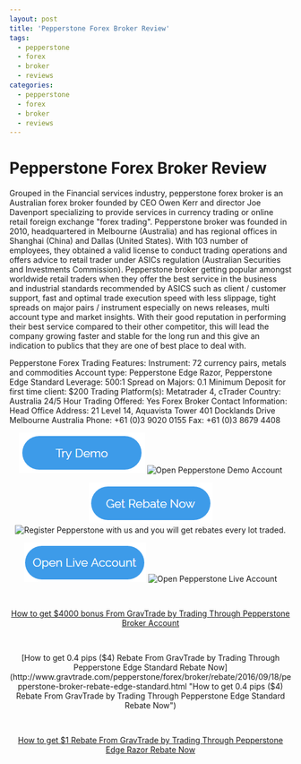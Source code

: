 ```yaml
---
layout: post
title: 'Pepperstone Forex Broker Review'
tags:
  - pepperstone
  - forex
  - broker
  - reviews
categories:
  - pepperstone
  - forex
  - broker
  - reviews
---
```

# Pepperstone Forex Broker Review

Grouped in the Financial services industry, pepperstone forex broker is an Australian forex broker founded by CEO Owen Kerr and director Joe Davenport specializing to provide services in currency trading or online retail foreign exchange "forex trading". Pepperstone broker was founded in 2010, headquartered in Melbourne (Australia) and has regional offices in Shanghai (China) and Dallas (United States). With 103 number of employees, they obtained a valid license to conduct trading operations and offers advice to retail trader under ASICs regulation (Australian Securities and Investments Commission). Pepperstone broker getting popular amongst worldwide retail traders when they offer the best service in the business and industrial standards recommended by ASICS such as client / customer support, fast and optimal trade execution speed with less slippage, tight spreads on major pairs / instrument especially on news releases, multi account type and market insights. With their good reputation in performing their best service compared to their other competitor, this will lead the company growing faster and stable for the long run and this give an indication to publics that they are one of best place to deal with.

Pepperstone Forex Trading Features:
Instrument: 72 currency pairs, metals and commodities
Account type: Pepperstone Edge Razor, Pepperstone Edge Standard
Leverage: 500:1
Spread on Majors: 0.1
Minimum Deposit for first time client: $200 
Trading Platform(s): Metatrader 4, cTrader
Country: Australia
24/5 Hour Trading Offered: Yes
Forex Broker Contact Information:
Head Office Address: 21 Level 14, Aquavista Tower 401 Docklands Drive Melbourne Australia
Phone: +61 (0)3 9020 0155
Fax: +61 (0)3 8679 4408

<div align="center">


<a href="https://pepperstone.com/?a_aid=pro"><img alt="Open Pepperstone Demo Account" height="72" src="/static/img/button/try-demo-now.PNG" title="Open Pepperstone Demo Account" width="225"></a>
<img alt="Open Pepperstone Demo Account" height="1" src="https://pepperstone.com/ib/scripts/imp.php?a_aid=pro" style="border:0" width="1">

<a href="http://www.gravtrade.com/pepperstone/forex/broker/rebate/2016/09/16/pepperstone-broker-rebate.html"><img alt="Register Pepperstone with us and you will get rebates every lot traded." height="73" src="/static/img/button/get-rebate-now.PNG" title="Register Pepperstone with us and you will get rebates every lot traded." width="221"></a>
<img alt="Register Pepperstone with us and you will get rebates every lot traded." height="1" src="https://pepperstone.com/ib/scripts/imp.php?a_aid=pro" style="border:0" width="1">

<a href="https://pepperstone.com/?a_aid=pro"><img alt="Open Pepperstone Live Account" height="70" src="/static/img/button/open-live-account-now.PNG" title="Open Pepperstone Live Account" width="218"></a>
<img alt="Open Pepperstone Live Account" height="1" src="https://pepperstone.com/ib/scripts/imp.php?a_aid=pro" style="border:0" width="1">

<br>

[How to get $4000 bonus From GravTrade by Trading Through Pepperstone Broker Account](http://www.gravtrade.com/pepperstone/forex/broker/bonus/2016/09/18/pepperstone-broker-bonus.html "How to get $4000 bonus From GravTrade by Trading Through Pepperstone Broker Account")

<br>

[How to get 0.4 pips ($4) Rebate From GravTrade by Trading Through Pepperstone Edge Standard Rebate Now](http://www.gravtrade.com/pepperstone/forex/broker/rebate/2016/09/18/pepperstone-broker-rebate-edge-standard.html "How to get 0.4 pips ($4) Rebate From GravTrade by Trading Through Pepperstone Edge Standard Rebate Now")

<br>

[How to get $1 Rebate From GravTrade by Trading Through Pepperstone Edge Razor Rebate Now](http://www.gravtrade.com/pepperstone/forex/broker/rebate/2016/09/16/pepperstone-broker-rebate.html "How to get $1 Rebate From GravTrade by Trading Through Pepperstone Edge Razor Rebate Now")
</div>
